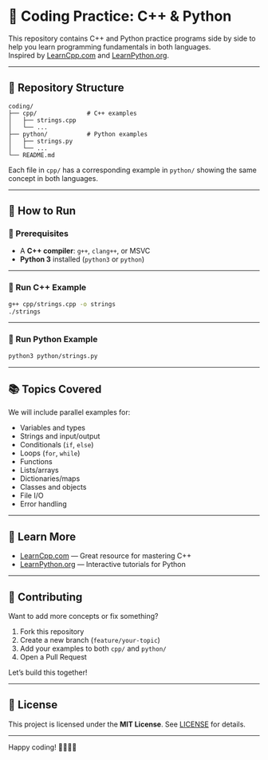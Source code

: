 # 🧠 Coding Practice: C++ & Python

This repository contains C++ and Python practice programs side by side to help you learn programming fundamentals in both languages.  
Inspired by [LearnCpp.com](https://www.learncpp.com) and [LearnPython.org](https://www.learnpython.org).

---

## 📁 Repository Structure

```
coding/
├── cpp/              # C++ examples
│   ├── strings.cpp
│   └── ...
├── python/           # Python examples
│   ├── strings.py
│   └── ...
└── README.md
```

Each file in `cpp/` has a corresponding example in `python/` showing the same concept in both languages.

---

## 🚀 How to Run

### 🧰 Prerequisites

- A **C++ compiler**: `g++`, `clang++`, or MSVC
- **Python 3** installed (`python3` or `python`)

---

### 🏃 Run C++ Example

```bash
g++ cpp/strings.cpp -o strings
./strings
```

---

### 🏃 Run Python Example

```bash
python3 python/strings.py
```

---

## 📚 Topics Covered

We will include parallel examples for:

- Variables and types
- Strings and input/output
- Conditionals (`if`, `else`)
- Loops (`for`, `while`)
- Functions
- Lists/arrays
- Dictionaries/maps
- Classes and objects
- File I/O
- Error handling

---

## 📘 Learn More

- [LearnCpp.com](https://www.learncpp.com) — Great resource for mastering C++
- [LearnPython.org](https://www.learnpython.org) — Interactive tutorials for Python

---

## 🤝 Contributing

Want to add more concepts or fix something?

1. Fork this repository  
2. Create a new branch (`feature/your-topic`)  
3. Add your examples to both `cpp/` and `python/`  
4. Open a Pull Request

Let’s build this together!

---

## 📄 License

This project is licensed under the **MIT License**. See [LICENSE](LICENSE) for details.

---

Happy coding! 👨‍💻👩‍💻